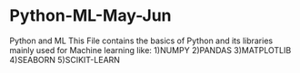 # Python-ML-May-Jun
Python and ML
This File contains the basics of Python and its libraries mainly used for Machine learning like:
1)NUMPY
2)PANDAS
3)MATPLOTLIB
4)SEABORN
5)SCIKIT-LEARN
